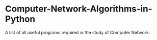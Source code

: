 # Computer-Network-Algorithms-in-Python
A list of all useful programs required in the study of Computer Network.
